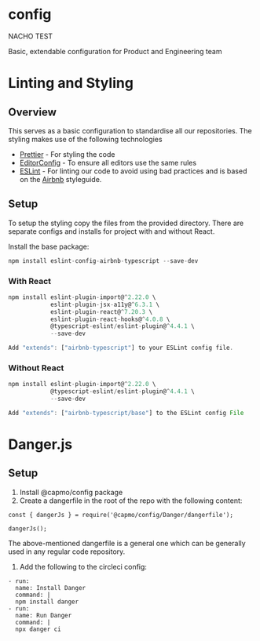 # config

NACHO TEST

Basic, extendable configuration for Product and Engineering team

# Linting and Styling

## Overview

This serves as a basic configuration to standardise all our repositories. The styling makes use of the following technologies

- [Prettier](https://prettier.io/) - For styling the code
- [EditorConfig](https://editorconfig.org/) - To ensure all editors use the same rules
- [ESLint](https://eslint.org/docs/) - For linting our code to avoid using bad practices and is based on the [Airbnb](https://github.com/airbnb/javascript) styleguide.

## Setup

To setup the styling copy the files from the provided directory. There are separate configs and installs for project with and without React.

Install the base package:

```javascript
npm install eslint-config-airbnb-typescript --save-dev
```

### With React

```javascript
npm install eslint-plugin-import@^2.22.0 \
            eslint-plugin-jsx-a11y@^6.3.1 \
            eslint-plugin-react@^7.20.3 \
            eslint-plugin-react-hooks@^4.0.8 \
            @typescript-eslint/eslint-plugin@^4.4.1 \
            --save-dev

Add "extends": ["airbnb-typescript"] to your ESLint config file.
```

### Without React

```javascript
npm install eslint-plugin-import@^2.22.0 \
            @typescript-eslint/eslint-plugin@^4.4.1 \
            --save-dev

Add "extends": ["airbnb-typescript/base"] to the ESLint config File
```

# Danger.js

## Setup

1. Install @capmo/config package
2. Create a dangerfile in the root of the repo with the following content:

```
const { dangerJs } = require('@capmo/config/Danger/dangerfile');

dangerJs();
```

The above-mentioned dangerfile is a general one which can be generally used in any regular code repository.

1. Add the following to the circleci config:

```
- run:
  name: Install Danger
  command: |
  npm install danger
- run:
  name: Run Danger
  command: |
  npx danger ci
```
